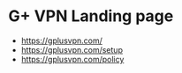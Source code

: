 # G+ VPN Landing page

- https://gplusvpn.com/
- https://gplusvpn.com/setup
- https://gplusvpn.com/policy